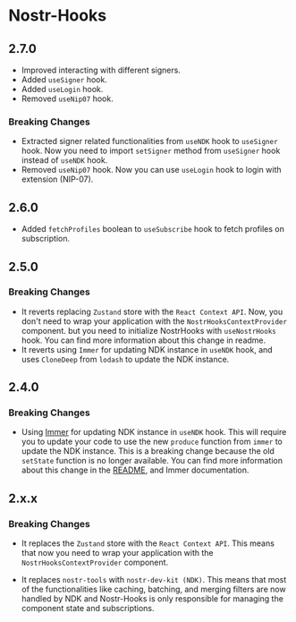 # Nostr-Hooks

## 2.7.0

- Improved interacting with different signers.
- Added `useSigner` hook.
- Added `useLogin` hook.
- Removed `useNip07` hook.

### Breaking Changes

- Extracted signer related functionalities from `useNDK` hook to `useSigner` hook. Now you need to import `setSigner` method from `useSigner` hook instead of `useNDK` hook.
- Removed `useNip07` hook. Now you can use `useLogin` hook to login with extension (NIP-07).

## 2.6.0

- Added `fetchProfiles` boolean to `useSubscribe` hook to fetch profiles on subscription.

## 2.5.0

### Breaking Changes

- It reverts replacing `Zustand` store with the `React Context API`. Now, you don't need to wrap your application with the `NostrHooksContextProvider` component. but you need to initialize NostrHooks with `useNostrHooks` hook. You can find more information about this change in readme.
- It reverts using `Immer` for updating NDK instance in `useNDK` hook, and uses `CloneDeep` from `lodash` to update the NDK instance.

## 2.4.0

### Breaking Changes

- Using [Immer](https://github.com/immerjs/use-immer) for updating NDK instance in `useNDK` hook. This will require you to update your code to use the new `produce` function from `immer` to update the NDK instance. This is a breaking change because the old `setState` function is no longer available. You can find more information about this change in the [README](https://github.com/ostyjs/nostr-hooks/blob/master/README.md), and Immer documentation.

## 2.x.x

### Breaking Changes

- It replaces the `Zustand` store with the `React Context API`.
  This means that now you need to wrap your application with the `NostrHooksContextProvider` component.

- It replaces `nostr-tools` with `nostr-dev-kit (NDK)`.
  This means that most of the functionalities like caching, batching, and merging filters are now handled by NDK and Nostr-Hooks is only responsible for managing the component state and subscriptions.
